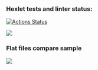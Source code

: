 ### Hexlet tests and linter status:
[![Actions Status](https://github.com/SKornya/frontend-project-46/workflows/hexlet-check/badge.svg)](https://github.com/SKornya/frontend-project-46/actions)

<a href="https://codeclimate.com/github/SKornya/frontend-project-46/maintainability"><img src="https://api.codeclimate.com/v1/badges/b0d4ed0dfd572b81be2c/maintainability" /></a>

### Flat files compare sample

<a href="https://asciinema.org/a/KP8Ss3ngjSoODtSIk7RTdLuHx" target="_blank"><img src="https://asciinema.org/a/KP8Ss3ngjSoODtSIk7RTdLuHx.svg" /></a>